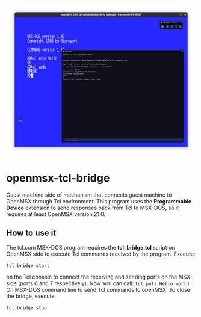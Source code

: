 ![Screenshot](images/screenshot.png "Screenshot")

openmsx-tcl-bridge
==================

Guest machine side of mechanism that connects guest machine to OpenMSX through Tcl environment. This program uses the **Programmable Device** extension to send responses back from Tcl to MSX-DOS, so it requires at least OpenMSX version 21.0.

How to use it
-------------

The tcl.com MSX-DOS program requires the **tcl_bridge.tcl** script on OpenMSX side to execute Tcl commands received by the program. Execute:
```
tcl_bridge start
```
on the Tcl console to connect the receiving and sending ports on the MSX side (ports 6 and 7 respectively). Now you can call:
```tcl puts Hello world```
On MSX-DOS command line to send Tcl commands to openMSX. To close the bridge, execute:
```
tcl_bridge stop
```
